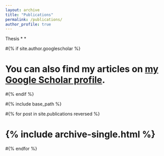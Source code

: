 ```yaml
---
layout: archive
title: "Publications"
permalink: /publications/
author_profile: true
---
```


Thesis
*
*


#{% if site.author.googlescholar %}
#  <div class="wordwrap">You can also find my articles on <a href="{{site.author.googlescholar}}">my Google Scholar profile</a>.</div>
#{% endif %}

#{% include base_path %}

#{% for post in site.publications reversed %}
#  {% include archive-single.html %}
#{% endfor %}
